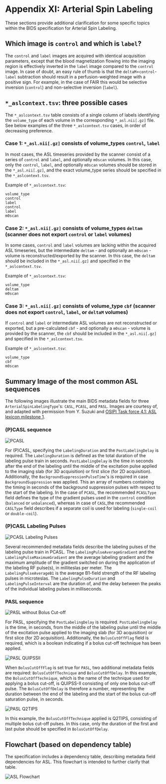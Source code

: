 # Appendix XI: Arterial Spin Labeling

These sections provide additional clarification for some specific topics within the BIDS specification for Arterial Spin Labeling.

## Which image is `control` and which is `label`?

The `control` and `label` images are acquired with identical acquisition parameters,
except that the blood magnetization flowing into the imaging region is effectively inverted
in the `label` image compared to the `control` image.
In case of doubt, an easy rule of thumb is that the `deltaM`=`control`-`label` subtraction
should result in a perfusion-weighted image with a positive sign.
For example, in the case of FAIR this would be selective inversion (`control`)
and non-selective inversion (`label`).

## `*_aslcontext.tsv`: three possible cases

The `*_aslcontext.tsv` table consists of a single column of labels identifying the `volume_type` of each volume in the corresponding `*_asl.nii[.gz]` file.
See below examples of the three `*_aslcontext.tsv` cases, in order of decreasing preference.

### Case 1: `*_asl.nii[.gz]` consists of volume_types `control`, `label`

In most cases, the ASL timeseries provided by the scanner consist of a series
of `control` and `label`, and optionally `m0scan` volumes.
In this case, only the `control`, `label`, and optionally `m0scan` volumes should be stored in the `*_asl.nii[.gz]`,
and the exact volume_type series should be specified in the `*_aslcontext.tsv`.

Example of `*_aslcontext.tsv`:

```Text
volume_type
control
label
control
label
m0scan
```

### Case 2: `*_asl.nii[.gz]` consists of volume_types `deltam` (scanner does not export `control` or `label` volumes)

In some cases, `control` and `label` volumes are lacking within the acquired ASL timeseries,
but the intermediate `deltam` - and optionally an `m0scan` -
volume is reconstructed/exported by the scanner.
In this case, the `deltam` should be included in the `*_asl.nii[.gz]` and specified in the `*_aslcontext.tsv`.

Example of `*_aslcontext.tsv`:

```Text
volume_type
deltam
m0scan
```

### Case 3: `*_asl.nii[.gz]` consists of volume_type `cbf` (scanner does not export `control`, `label`, or `deltaM` volumes)

If `control` and `label` or intermediate ASL volumes are not reconstructed or exported,
but a pre-calculated `cbf` - and optionally a `m0scan` - volume is provided by the scanner,
the `cbf` should be included in the `*_asl.nii[.gz]` and specified in the `*_aslcontext.tsv`.

Example of `*_aslcontext.tsv`:

```Text
volume_type
cbf
m0scan
```

## Summary Image of the most common ASL sequences

The following images illustrate the main BIDS metadata fields for three `ArterialSpinLabelingType`'s:
`CASL`, `PCASL`, and `PASL`.
Images are courtesy of, and adapted with permission from
Y. Suzuki and [OSIPI Task force 4.1: ASL lexicon milestone 1](https://osipi.github.io/task-force-4-1/).

### (P)CASL sequence

![PCASL](../04-modality-specific-files/images/asl_pcasl_sequence.png)

For (P)CASL, specifying the `LabelingDuration` and the `PostLabelingDelay` is required.
The `LabelingDuration` is defined as the total duration of the labeling pulse train in seconds.
`PostLabelingDelay` is the time in seconds after the end of the labeling until the middle of the excitation pulse applied
to the imaging slab (for 3D acquisition) or first slice (for 2D acquisition).
Additionally, the `BackgroundSuppressionPulseTime`'s is required in case `BackgroundSuppression` was applied.
This an array of numbers containing the timing in seconds of the background suppression pulses
with respect to the start of the labeling.
In the case of `PCASL`, the recommended `PCASLType` field defines the type of the gradient pulses
used in the `control` condition (`balanced` or `unbalanced`),
whereas in case of `CASL`,the recommended `CASLType` field describes if a separate coil is used for labeling
(`single-coil` or `double-coil`).

### (P)CASL Labeling Pulses

![PCASL Labeling Pulses](../04-modality-specific-files/images/asl_pcasl_labeling_pulses.png)

Several recommended metadata fields describe the labeling pulses of the labeling pulse train in PCASL.
The `LabelingPulseAverageGradient` and the `LabelingPulseMaximumGradient` are the average labeling gradient
and the maximum amplitude of the gradient switched on during the application of the labeling RF pulse(s),
in milliteslas per meter.
The `LabelingPulseAverageB1` is the average B1-field strength of the RF labeling pulses in microteslas.
The `LabelingPulseDuration` and `LabelingPulseInterval` are the duration of,
and the delay between the peaks of the individual labeling pulses in milliseconds.

### PASL sequence

![PASL without Bolus Cut-off](../04-modality-specific-files/images/asl_pasl_boluscutoff_false.png)

For PASL, specifying the `PostLabelingDelay` is required.
`PostLabelingDelay` is the time, in seconds, from the middle of the labeling pulse until the middle of
the excitation pulse applied to the imaging slab (for 3D acquisition) or first slice (for 2D acquisition).
Additionally, the `BolusCutOffFlag` field is required,
which is a boolean indicating if a bolus cut-off technique has been applied.

![PASL QUIPSSII](../04-modality-specific-files/images/asl_pasl_boluscutoff_true_quipssII.png)

When `BolusCutOffFlag` is set true for `PASL`, two additional metadata fields are required:
`BolusCutOffTechnique` and `BolusCutOffDelay`.
In this example, the `BolusCutOffTechnique`, which is the name of the technique used for applying a bolus cut-off,
is QUIPSS-II consisting of only one bolus cut-off pulse.
The `BolusCutOffDelay` is therefore a number, representing the duration between the end of the labeling and the start of the bolus cut-off saturation pulse, in seconds.

![PASL Q2TIPS](../04-modality-specific-files/images/asl_pasl_boluscutoff_true_q2tips.png)

In this example, the `BolusCutOffTechnique` applied is Q2TIPS, consisting of multiple bolus cut-off pulses.
In this case, only the duration of the first and last pulse should be specified in `BolusCutOffDelay`.

## Flowchart (based on dependency table)

The specification includes a dependency table, describing metadata field dependencies for ASL.
This flowchart is intended to further clarify that table.

![ASL Flowchart](../04-modality-specific-files/images/asl_flowchart.png)
